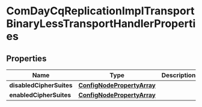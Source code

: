 

# ComDayCqReplicationImplTransportBinaryLessTransportHandlerProperties

## Properties

Name | Type | Description | Notes
------------ | ------------- | ------------- | -------------
**disabledCipherSuites** | [**ConfigNodePropertyArray**](ConfigNodePropertyArray.md) |  |  [optional]
**enabledCipherSuites** | [**ConfigNodePropertyArray**](ConfigNodePropertyArray.md) |  |  [optional]



